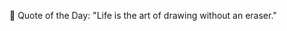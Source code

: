 <!-- start quote -->
💬 Quote of the Day: "Life is the art of drawing without an eraser."
<!-- end quote -->